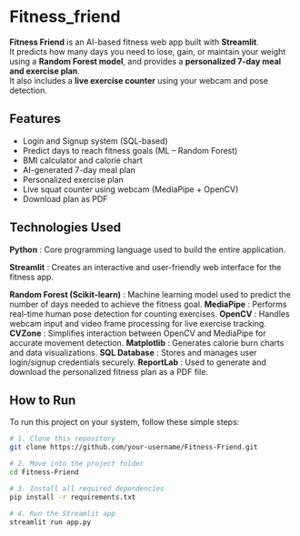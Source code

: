 # Fitness_friend
 

**Fitness Friend** is an AI-based fitness web app built with **Streamlit**.  
It predicts how many days you need to lose, gain, or maintain your weight using a **Random Forest model**, and provides a **personalized 7-day meal and exercise plan**.  
It also includes a **live exercise counter** using your webcam and pose detection.



##  Features
- Login and Signup system (SQL-based)
- Predict days to reach fitness goals (ML – Random Forest)
- BMI calculator and calorie chart
- AI-generated 7-day meal plan
- Personalized exercise plan
- Live squat counter using webcam (MediaPipe + OpenCV)
- Download plan as PDF



##  Technologies Used 

 **Python** : Core programming language used to build the entire application.
 
 **Streamlit** : Creates an interactive and user-friendly web interface for the fitness app.
 
 **Random Forest (Scikit-learn)** : Machine learning model used to predict the number of days needed to achieve the fitness goal. 
 **MediaPipe** : Performs real-time human pose detection for counting exercises. 
 **OpenCV** : Handles webcam input and video frame processing for live exercise tracking. 
 **CVZone** : Simplifies interaction between OpenCV and MediaPipe for accurate movement detection. 
 **Matplotlib** : Generates calorie burn charts and data visualizations. 
 **SQL Database** : Stores and manages user login/signup credentials securely. 
 **ReportLab** : Used to generate and download the personalized fitness plan as a PDF file. 



##  How to Run

To run this project on your system, follow these simple steps:

```bash
# 1. Clone this repository
git clone https://github.com/your-username/Fitness-Friend.git

# 2. Move into the project folder
cd Fitness-Friend

# 3. Install all required dependencies
pip install -r requirements.txt

# 4. Run the Streamlit app
streamlit run app.py
